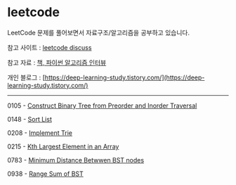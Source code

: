 # leetcode
LeetCode 문제를 풀어보면서 자료구조/알고리즘을 공부하고 있습니다.

참고 사이트 : [leetcode discuss](https://leetcode.com/discuss/interview-question?currentPage=1&orderBy=hot&query=)

참고 자료 : [책, 파이썬 알고리즘 인터뷰](https://github.com/onlybooks/algorithm-interview)

개인 블로그 : [https://deep-learning-study.tistory.com/](https://deep-learning-study.tistory.com/)

---

0105 - [Construct Binary Tree from Preorder and Inorder Traversal](https://github.com/Seonghoon-Yu/leetcode/blob/master/0105_Construct_Binary_Tree_from_Preorder_and_Inorder_Traversal.py)

0148 - [Sort List](https://github.com/Seonghoon-Yu/leetcode/blob/master/0148_Sort_List.py)

0208 - [Implement Trie](https://github.com/Seonghoon-Yu/leetcode/blob/master/0208_Implement_Trie.py)

0215 - [Kth Largest Element in an Array](https://github.com/Seonghoon-Yu/leetcode/blob/master/0215_Kth_Largest_Element_in_an_Array.py)

0783 - [Minimum Distance Betwwen BST nodes](https://github.com/Seonghoon-Yu/leetcode/blob/master/0783_minimum_distance_between_bst_nodes.py)


0938 - [Range Sum of BST](https://github.com/Seonghoon-Yu/leetcode/blob/master/0938_range_sum_of_BST.py)

